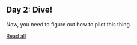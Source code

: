 ## Day 2: Dive!

Now, you need to figure out how to pilot this thing.

[Read all](https://adventofcode.com/2021/day/2)
